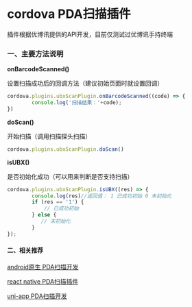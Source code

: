# cordova PDA扫描插件

插件根据优博讯提供的API开发，目前仅测试过优博讯手持终端

### 一、主要方法说明

**onBarcodeScanned()**  

设置扫描成功后的回调方法（建议初始页面时就设置回调）

```js
cordova.plugins.ubxScanPlugin.onBarcodeScanned((code) => {
        console.log('扫描结果：'+code);
})
```

**doScan()**

开始扫描（调用扫描探头扫描）

```js
cordova.plugins.ubxScanPlugin.doScan()
```

**isUBX()**

是否初始化成功（可以用来判断是否支持扫描）

```js
cordova.plugins.ubxScanPlugin.isUBX((res) => {
        console.log(res)//返回值： 1 已成功初始 0 未初始化
        if (res == '1') {
            // 已成功初始
        } else {
           // 未初始化
        }
});
```

#### 二、相关推荐

[android原生 PDA扫描开发](https://blog.binge430.cn/2020/08/19/android%E4%BC%98%E5%8D%9A%E8%AE%AFpda%E6%89%AB%E6%8F%8F%E5%BC%80%E5%8F%91.html)

[react native PDA扫描插件](https://github.com/Txiaomo/react-native-scancode)

[uni-app PDA扫描开发](https://ask.dcloud.net.cn/article/37294)
